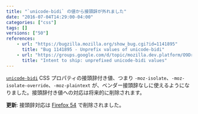 ```yaml
---
title: "`unicode-bidi` の値から接頭辞が外れました"
date: "2016-07-04T14:29:00-04:00"
categories: ["css"]
tags: []
versions: ["50"]
references:
    - url: "https://bugzilla.mozilla.org/show_bug.cgi?id=1141895"
      title: "Bug 1141895 - Unprefix values of unicode-bidi"
    - url: "https://groups.google.com/d/topic/mozilla.dev.platform/O9DrBrXvH14/discussion"
      title: "Intent to ship: unprefixed unicode-bidi values"
---
```

[`unicode-bidi`](https://developer.mozilla.org/docs/Web/CSS/unicode-bidi) CSS プロパティの接頭辞付き値、つまり `-moz-isolate`、`-moz-isolate-override`、`-moz-plaintext` が、ベンダー接頭辞なしに使えるようになりました。接頭辞付き値への対応は将来的に削除されます。

**更新**: 接頭辞対応は [Firefox 54](https://www.fxsitecompat.com/ja/docs/2017/prefixed-unicode-bidi-values-are-no-longer-supported/) で削除されました。
